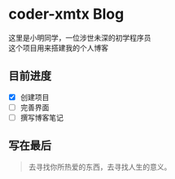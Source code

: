 # coder-xmtx Blog

这里是小明同学，一位涉世未深的初学程序员<br/>
这个项目用来搭建我的个人博客

## 目前进度
- [x] 创建项目
- [ ] 完善界面
- [ ] 撰写博客笔记

## 写在最后
> 去寻找你所热爱的东西，去寻找人生的意义。